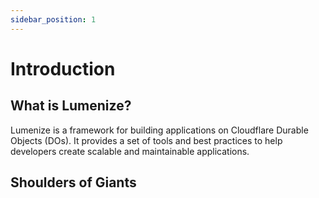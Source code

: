 ```yaml
---
sidebar_position: 1
---
```


# Introduction

## What is Lumenize?

Lumenize is a framework for building applications on Cloudflare Durable Objects (DOs). It provides a set of tools and best practices to help developers create scalable and maintainable applications.

## Shoulders of Giants


